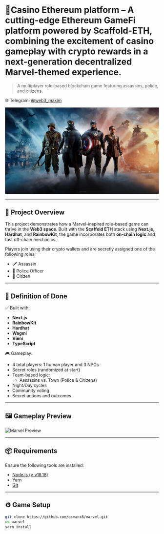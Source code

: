 # 🔫Casino Ethereum platform – A cutting-edge Ethereum GameFi platform powered by Scaffold-ETH, combining the excitement of casino gameplay with crypto rewards in a next-generation decentralized Marvel-themed experience.

> A multiplayer role-based blockchain game featuring assassins, police, and citizens.

🌐 Telegram: [@web3_maxim](https://t.me/web3_maxim)

![Marvel Game Screenshot](./packages/nextjs/public/bg.jpg)

---

## 🚀 Project Overview

This project demonstrates how a Marvel-inspired role-based game can thrive in the **Web3 space**. Built with the **Scaffold ETH** stack using **Next.js**, **Hardhat**, and **RainbowKit**, the game incorporates both **on-chain logic** and fast off-chain mechanics.

Players join using their crypto wallets and are secretly assigned one of the following roles:
- 🗡️ Assassin
- 👮 Police Officer
- 🧑 Citizen

---

## 🎯 Definition of Done

✅ Built with:  
- **Next.js**  
- **RainbowKit**  
- **Hardhat**  
- **Wagmi**  
- **Viem**  
- **TypeScript**

🎮 Gameplay:
- 4 total players: 1 human player and 3 NPCs
- Secret roles (randomized at start)
- Team-based logic:
  - Assassins vs. Town (Police & Citizens)
- Night/Day cycles
- Community voting
- Secret actions and outcomes

---

## 🖼️ Gameplay Preview

![Marvel Preview](./packages/assets/1.png)

---

## 📦 Requirements

Ensure the following tools are installed:

- [Node.js (≥ v18.18)](https://nodejs.org/en/download/)
- [Yarn](https://classic.yarnpkg.com/en/docs/install/)
- [Git](https://git-scm.com/downloads)

---

## ⚙️ Game Setup

```bash
git clone https://github.com/osmanx8/marvel.git
cd marvel
yarn install

